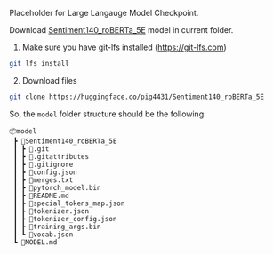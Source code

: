 Placeholder for Large Langauge Model Checkpoint.

Download [Sentiment140_roBERTa_5E](https://huggingface.co/pig4431/Sentiment140_roBERTa_5E) model in current folder.

1. Make sure you have git-lfs installed (https://git-lfs.com)
```bash
git lfs install
```
2. Download files
```bash
git clone https://huggingface.co/pig4431/Sentiment140_roBERTa_5E
```

So, the `model` folder structure should be the following:

```
📦model
 ┣ 📂Sentiment140_roBERTa_5E
 ┃ ┣ 📂.git
 ┃ ┣ 📜.gitattributes
 ┃ ┣ 📜.gitignore
 ┃ ┣ 📜config.json
 ┃ ┣ 📜merges.txt
 ┃ ┣ 📜pytorch_model.bin
 ┃ ┣ 📜README.md
 ┃ ┣ 📜special_tokens_map.json
 ┃ ┣ 📜tokenizer.json
 ┃ ┣ 📜tokenizer_config.json
 ┃ ┣ 📜training_args.bin
 ┃ ┗ 📜vocab.json
 ┗ 📜MODEL.md
 ```